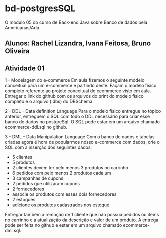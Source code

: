 # bd-postgresSQL
O módulo 05 do curso de Back-end Java sobre Banco de dados pela Americanas/Ada

## Alunos: Rachel Lizandra, Ivana Feitosa, Bruno Oliveira

## Atividade 01 
1 - Modelagem do e-commerce
Em aula fizemos o seguinte modelo conceitual para um e-commerce e partindo deste:
Façam o modelo físico completo referente ao projeto conceitual do ecommerce visto em aula. Entregar o link do github com os arquivos do print do modelo físico completo e o arquivo (.dbs) do DBSchema.

2 - DDL - Data definition Language
Para o modelo físico entregue no tópico anterior, entreguem o SQL com todo o DDL necessário para criar esse banco de dados no postgreSql. O SQL pode estar em um arquivo chamado ecommerce-ddl.sql no github.

3 - DML - Data Manipulation Language
Com o banco de dados e tabelas criadas agora é hora de popularmos nosso e-commerce com dados, crie o SQL com a inserção dos seguintes dados:
- 5 clientes
- 5 produtos
- 2 clientes devem ter pelo menos 3 produtos no carrinho
- 6 pedidos com pelo menos 2 produtos cada um
- 3 campanhas de cupons
- 2 pedidos que utilizaram cupons
- 2 fornecedores
- associe os produtos com esses dois fornecedores
- 2 estoques
- adicione os produtos cadastrados nos estoque

Entregar também a remoção de 1 cliente que não possua pedidos ou items no carrinho e a atualização da descrição e valor de um produto. A entrega pode ser feita no github e estar em um arquivo chamado ecommerce-dml.sql.
